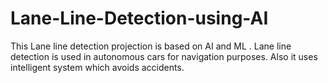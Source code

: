 # Lane-Line-Detection-using-AI
This Lane line detection projection is based on AI and ML . Lane line detection is used in autonomous cars for navigation purposes. Also it uses intelligent system which avoids accidents. 
